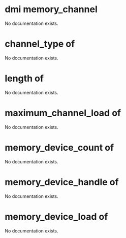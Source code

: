 # dmi memory_channel

No documentation exists.

# channel_type of <dmi memory_channel>

No documentation exists.

# length of <dmi memory_channel>

No documentation exists.

# maximum_channel_load of <dmi memory_channel>

No documentation exists.

# memory_device_count of <dmi memory_channel>

No documentation exists.

# memory_device_handle of <dmi memory_channel>

No documentation exists.

# memory_device_load of <dmi memory_channel>

No documentation exists.

